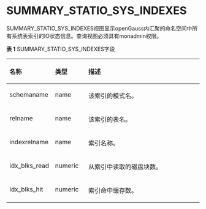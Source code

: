# SUMMARY\_STATIO\_SYS\_INDEXES<a name="ZH-CN_TOPIC_0245374786"></a>

SUMMARY\_STATIO\_SYS\_INDEXES视图显示openGauss内汇聚的命名空间中所有系统表索引的IO状态信息。查询视图必须具有monadmin权限。

**表 1**  SUMMARY\_STATIO\_SYS\_INDEXES字段

<a name="zh-cn_topic_0237122682_table181039577167"></a>
<table><thead align="left"><tr id="zh-cn_topic_0237122682_row51634575163"><th class="cellrowborder" valign="top" width="18.96%" id="mcps1.2.4.1.1"><p id="zh-cn_topic_0237122682_p11163175712162"><a name="zh-cn_topic_0237122682_p11163175712162"></a><a name="zh-cn_topic_0237122682_p11163175712162"></a><strong id="zh-cn_topic_0237122682_b6163205712166"><a name="zh-cn_topic_0237122682_b6163205712166"></a><a name="zh-cn_topic_0237122682_b6163205712166"></a>名称</strong></p>
</th>
<th class="cellrowborder" valign="top" width="17.39%" id="mcps1.2.4.1.2"><p id="zh-cn_topic_0237122682_p12163105791620"><a name="zh-cn_topic_0237122682_p12163105791620"></a><a name="zh-cn_topic_0237122682_p12163105791620"></a><strong id="zh-cn_topic_0237122682_b0163185701612"><a name="zh-cn_topic_0237122682_b0163185701612"></a><a name="zh-cn_topic_0237122682_b0163185701612"></a>类型</strong></p>
</th>
<th class="cellrowborder" valign="top" width="63.65%" id="mcps1.2.4.1.3"><p id="zh-cn_topic_0237122682_p61648578165"><a name="zh-cn_topic_0237122682_p61648578165"></a><a name="zh-cn_topic_0237122682_p61648578165"></a><strong id="zh-cn_topic_0237122682_b5164155761619"><a name="zh-cn_topic_0237122682_b5164155761619"></a><a name="zh-cn_topic_0237122682_b5164155761619"></a>描述</strong></p>
</th>
</tr>
</thead>
<tbody><tr id="zh-cn_topic_0237122682_row1416415572167"><td class="cellrowborder" valign="top" width="18.96%" headers="mcps1.2.4.1.1 "><p id="zh-cn_topic_0237122682_p31642572163"><a name="zh-cn_topic_0237122682_p31642572163"></a><a name="zh-cn_topic_0237122682_p31642572163"></a>schemaname</p>
</td>
<td class="cellrowborder" valign="top" width="17.39%" headers="mcps1.2.4.1.2 "><p id="zh-cn_topic_0237122682_p1416419574162"><a name="zh-cn_topic_0237122682_p1416419574162"></a><a name="zh-cn_topic_0237122682_p1416419574162"></a>name</p>
</td>
<td class="cellrowborder" valign="top" width="63.65%" headers="mcps1.2.4.1.3 "><p id="zh-cn_topic_0237122682_p1316418570168"><a name="zh-cn_topic_0237122682_p1316418570168"></a><a name="zh-cn_topic_0237122682_p1316418570168"></a>该索引的模式名。</p>
</td>
</tr>
<tr id="zh-cn_topic_0237122682_row1416415715167"><td class="cellrowborder" valign="top" width="18.96%" headers="mcps1.2.4.1.1 "><p id="zh-cn_topic_0237122682_p916411579164"><a name="zh-cn_topic_0237122682_p916411579164"></a><a name="zh-cn_topic_0237122682_p916411579164"></a>relname</p>
</td>
<td class="cellrowborder" valign="top" width="17.39%" headers="mcps1.2.4.1.2 "><p id="zh-cn_topic_0237122682_p10164115713163"><a name="zh-cn_topic_0237122682_p10164115713163"></a><a name="zh-cn_topic_0237122682_p10164115713163"></a>name</p>
</td>
<td class="cellrowborder" valign="top" width="63.65%" headers="mcps1.2.4.1.3 "><p id="zh-cn_topic_0237122682_p1616495711615"><a name="zh-cn_topic_0237122682_p1616495711615"></a><a name="zh-cn_topic_0237122682_p1616495711615"></a>该索引的表名。</p>
</td>
</tr>
<tr id="zh-cn_topic_0237122682_row816445721612"><td class="cellrowborder" valign="top" width="18.96%" headers="mcps1.2.4.1.1 "><p id="zh-cn_topic_0237122682_p4165457131613"><a name="zh-cn_topic_0237122682_p4165457131613"></a><a name="zh-cn_topic_0237122682_p4165457131613"></a>indexrelname</p>
</td>
<td class="cellrowborder" valign="top" width="17.39%" headers="mcps1.2.4.1.2 "><p id="zh-cn_topic_0237122682_p111659578166"><a name="zh-cn_topic_0237122682_p111659578166"></a><a name="zh-cn_topic_0237122682_p111659578166"></a>name</p>
</td>
<td class="cellrowborder" valign="top" width="63.65%" headers="mcps1.2.4.1.3 "><p id="zh-cn_topic_0237122682_p161652572164"><a name="zh-cn_topic_0237122682_p161652572164"></a><a name="zh-cn_topic_0237122682_p161652572164"></a>索引名称。</p>
</td>
</tr>
<tr id="zh-cn_topic_0237122682_row41659578161"><td class="cellrowborder" valign="top" width="18.96%" headers="mcps1.2.4.1.1 "><p id="zh-cn_topic_0237122682_p116545718167"><a name="zh-cn_topic_0237122682_p116545718167"></a><a name="zh-cn_topic_0237122682_p116545718167"></a>idx_blks_read</p>
</td>
<td class="cellrowborder" valign="top" width="17.39%" headers="mcps1.2.4.1.2 "><p id="zh-cn_topic_0237122682_p11651957161616"><a name="zh-cn_topic_0237122682_p11651957161616"></a><a name="zh-cn_topic_0237122682_p11651957161616"></a>numeric</p>
</td>
<td class="cellrowborder" valign="top" width="63.65%" headers="mcps1.2.4.1.3 "><p id="zh-cn_topic_0237122682_p151651457181611"><a name="zh-cn_topic_0237122682_p151651457181611"></a><a name="zh-cn_topic_0237122682_p151651457181611"></a>从索引中读取的磁盘块数。</p>
</td>
</tr>
<tr id="zh-cn_topic_0237122682_row91651657171615"><td class="cellrowborder" valign="top" width="18.96%" headers="mcps1.2.4.1.1 "><p id="zh-cn_topic_0237122682_p1116517579163"><a name="zh-cn_topic_0237122682_p1116517579163"></a><a name="zh-cn_topic_0237122682_p1116517579163"></a>idx_blks_hit</p>
</td>
<td class="cellrowborder" valign="top" width="17.39%" headers="mcps1.2.4.1.2 "><p id="zh-cn_topic_0237122682_p6165157191611"><a name="zh-cn_topic_0237122682_p6165157191611"></a><a name="zh-cn_topic_0237122682_p6165157191611"></a>numeric</p>
</td>
<td class="cellrowborder" valign="top" width="63.65%" headers="mcps1.2.4.1.3 "><p id="zh-cn_topic_0237122682_p10166145771620"><a name="zh-cn_topic_0237122682_p10166145771620"></a><a name="zh-cn_topic_0237122682_p10166145771620"></a>索引命中缓存数。</p>
</td>
</tr>
</tbody>
</table>

